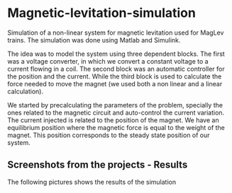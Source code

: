 # Magnetic-levitation-simulation
Simulation of a non-linear system for magnetic levitation used for MagLev trains. The simulation was done using Matlab and Simulink. 

The idea was to model the system using three dependent blocks. The first was a voltage converter, in which we convert a constant voltage to a current flowing in a coil. The second block was an automatic controller for the position and the current. While the third block is used to calculate the force needed to move the magnet (we used both a non linear and a linear calculation).

We started by precalculating the parameters of the problem, specially the ones related to the magnetic circuit and auto-control the current variation. The current injected is related to the position of the magnet. We have an equilibrium position where the magnetic force is equal to the weight of the magnet. This position corresponds to the steady state position of our system.

## Screenshots from the projects - Results

The following pictures shows the results of the simulation
